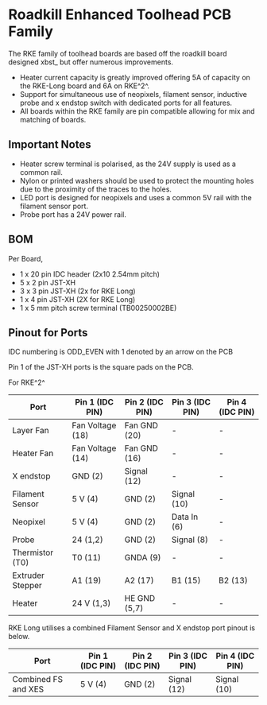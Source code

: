 # Roadkill Enhanced Toolhead PCB Family

The RKE family of toolhead boards are based off the roadkill board designed xbst_ but offer numerous improvements.

* Heater current capacity is greatly improved offering 5A of capacity on the RKE-Long board and 6A on RKE^2^. 
* Support for simultaneous use of neopixels, filament sensor, inductive probe and x endstop switch with dedicated ports for all features.
* All boards within the RKE family are pin compatible allowing for mix and matching of boards. 

## Important Notes

* Heater screw terminal is polarised, as the 24V supply is used as a common rail.
* Nylon or printed washers should be used to protect the mounting holes due to the proximity of the traces to the holes.
* LED port is designed for neopixels and uses a common 5V rail with the filament sensor port.
* Probe port has a 24V power rail.

## BOM

Per Board,

* 1 x 20 pin IDC header (2x10 2.54mm pitch)
* 5 x 2 pin JST-XH
* 3 x 3 pin JST-XH (2x for RKE Long)
* 1 x 4 pin JST-XH (2X for RKE Long)
* 1 x 5 mm pitch screw terminal (TB00250002BE)

## Pinout for Ports

IDC numbering is ODD_EVEN with 1 denoted by an arrow on the PCB

Pin 1 of the JST-XH ports is the square pads on the PCB.

For RKE^2^

| Port             | Pin 1 (IDC PIN)  | Pin 2  (IDC PIN) | Pin 3  (IDC PIN) | Pin 4 (IDC PIN) |
| ---------------- | ---------------- | ---------------- | ---------------- | --------------- |
| Layer Fan        | Fan Voltage (18) | Fan GND (20)     | -                | -               |
| Heater Fan       | Fan Voltage (14) | Fan GND (16)     | -                | -               |
| X endstop        | GND (2)          | Signal (12)      | -                | -               |
| Filament Sensor  | 5 V (4)          | GND (2)          | Signal (10)      | -               |
| Neopixel         | 5 V (4)          | GND (2)          | Data In (6)      | -               |
| Probe            | 24 (1,2)         | GND (2)          | Signal (8)       | -               |
| Thermistor (T0)  | T0 (11)          | GNDA (9)         | -                | -               |
| Extruder Stepper | A1 (19)          | A2 (17)          | B1 (15)          | B2 (13)         |
| Heater           | 24 V (1,3)       | HE GND (5,7)     | -                | -               |

RKE Long utilises a combined Filament Sensor and X endstop port pinout is below.

| Port                | Pin 1 (IDC PIN) | Pin 2  (IDC PIN) | Pin 3  (IDC PIN) | Pin 4 (IDC PIN) |
| ------------------- | --------------- | ---------------- | ---------------- | --------------- |
| Combined FS and XES | 5 V (4)         | GND (2)          | Signal (12)      | Signal (10)     |

